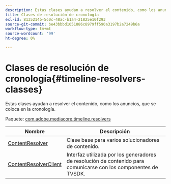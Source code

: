 ```yaml
---
description: Estas clases ayudan a resolver el contenido, como los anuncios, que se coloca en la cronología.
title: Clases de resolución de cronología
exl-id: 8135214b-5c0c-48ac-b1a4-21825e10f293
source-git-commit: be43bbbd1051886c8979ff590a3197b2a7249b6a
workflow-type: tm+mt
source-wordcount: '99'
ht-degree: 0%

---
```


# Clases de resolución de cronología{#timeline-resolvers-classes}

Estas clases ayudan a resolver el contenido, como los anuncios, que se coloca en la cronología.

Paquete: [com.adobe.mediacore.timeline.resolvers](https://help.adobe.com/en_US/primetime/api/psdk/asdoc-dhls_1.4/com/adobe/mediacore/timeline/resolvers/package-detail.html)

| Nombre | Descripción |
|---|---|
| [ContentResolver](https://help.adobe.com/en_US/primetime/api/psdk/asdoc-dhls_1.4/com/adobe/mediacore/timeline/resolvers/ContentResolver.html) | Clase base para varios solucionadores de contenido. |
| [ContentResolverClient](https://help.adobe.com/en_US/primetime/api/psdk/asdoc-dhls_1.4/com/adobe/mediacore/timeline/resolvers/ContentResolverClient.html) | Interfaz utilizada por los generadores de resolución de contenido para comunicarse con los componentes de TVSDK. |
